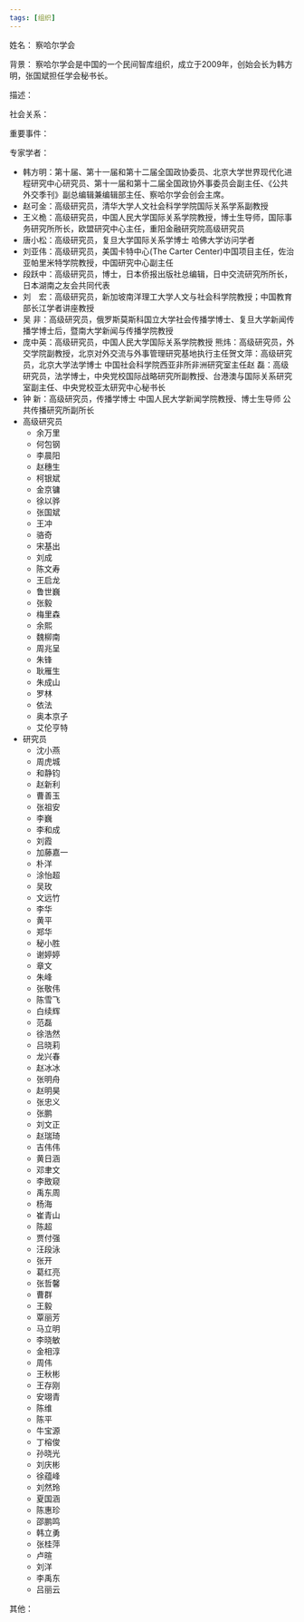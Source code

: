 ```yaml
---
tags: [组织]
---
```


姓名：
察哈尔学会

背景：
察哈尔学会是中国的一个民间智库组织，成立于2009年，创始会长为韩方明，张国斌担任学会秘书长。

描述：

社会关系：

重要事件：

专家学者：
- 韩方明：第十届、第十一届和第十二届全国政协委员、北京大学世界现代化进程研究中心研究员、第十一届和第十二届全国政协外事委员会副主任、《公共外交季刊》副总编辑兼编辑部主任、察哈尔学会创会主席。
- 赵可金：高级研究员，清华大学人文社会科学学院国际关系学系副教授
- 王义桅：高级研究员，中国人民大学国际关系学院教授，博士生导师，国际事务研究所所长，欧盟研究中心主任，重阳金融研究院高级研究员
- 唐小松：高级研究员，复旦大学国际关系学博士 哈佛大学访问学者
- 刘亚伟：高级研究员，美国卡特中心(The Carter Center)中国项目主任，佐治亚帕里米特学院教授，中国研究中心副主任
- 段跃中：高级研究员，博士，日本侨报出版社总编辑，日中交流研究所所长，日本湖南之友会共同代表
- 刘　宏：高级研究员，新加坡南洋理工大学人文与社会科学院教授；中国教育部长江学者讲座教授
- 吴  非：高级研究员，俄罗斯莫斯科国立大学社会传播学博士、复旦大学新闻传播学博士后，暨南大学新闻与传播学院教授
- 庞中英：高级研究员，中国人民大学国际关系学院教授 熊炜：高级研究员，外交学院副教授，北京对外交流与外事管理研究基地执行主任贺文萍：高级研究员，北京大学法学博士 中国社会科学院西亚非所非洲研究室主任赵 磊：高级研究员，法学博士，中央党校国际战略研究所副教授、台港澳与国际关系研究室副主任、中央党校亚太研究中心秘书长
- 钟  新：高级研究员，传播学博士 中国人民大学新闻学院教授、博士生导师 公共传播研究所副所长
- 高级研究员
	- 余万里
	- 何包钢
	- 李晨阳
	- 赵穗生
	- 柯银斌
	- 金京镛
	- 徐以骅
	- 张国斌
	- 王冲
	- 骆奇
	- 宋基出
	- 刘成
	- 陈文寿
	- 王启龙
	- 鲁世巍
	- 张毅
	- 梅里森
	- 余熙
	- 魏柳南
	- 周兆呈
	- 朱锋
	- 耿雁生
	- 朱成山
	- 罗林
	- 依法
	- 奥本京子
	- 艾伦亨特
- 研究员
	- 沈小燕
	- 周虎城
	- 和静钧
	- 赵新利
	- 曹善玉
	- 张祖安
	- 李巍
	- 李和成
	- 刘霞
	- 加藤嘉一
	- 朴洋
	- 涂怡超
	- 吴玫
	- 文远竹
	- 李华
	- 黄平
	- 郑华
	- 秘小胜
	- 谢婷婷
	- 章文
	- 朱峰
	- 张敬伟
	- 陈雪飞
	- 白续辉
	- 范磊
	- 徐浩然
	- 吕晓莉
	- 龙兴春
	- 赵冰冰
	- 张明舟
	- 赵明昊
	- 张忠义
	- 张鹏
	- 刘文正
	- 赵瑞琦
	- 吉伟伟
	- 黄日涵
	- 邓聿文
	- 李敃窥
	- 禹东周
	- 杨海
	- 崔青山
	- 陈超
	- 贾付强
	- 汪段泳
	- 张开
	- 葛红亮
	- 张哲馨
	- 曹群
	- 王毅
	- 覃丽芳
	- 马立明
	- 李晓敏
	- 金相淳
	- 周伟
	- 王秋彬
	- 王存刚
	- 安翊青
	- 陈维
	- 陈平
	- 牛宝源
	- 丁榕俊
	- 孙晓光
	- 刘庆彬
	- 徐蕴峰　
	- 刘然玲
	- 夏国涵
	- 陈惠珍
	- 邵鹏鸣
	- 韩立勇
	- 张桂萍
	- 卢暄
	- 刘洋
	- 李禹东
	- 吕丽云

其他：
